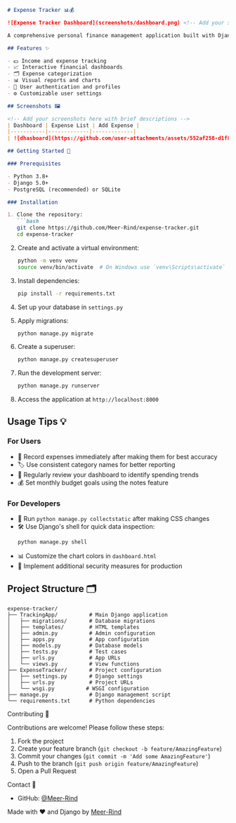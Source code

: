 
```markdown
# Expense Tracker 📊💰

![Expense Tracker Dashboard](screenshots/dashboard.png) <!-- Add your screenshot here -->

A comprehensive personal finance management application built with Django that helps users track income, expenses, and analyze spending patterns.

## Features ✨

- 💵 Income and expense tracking
- 📈 Interactive financial dashboards
- 🗂️ Expense categorization
- 📊 Visual reports and charts
- 🔐 User authentication and profiles
- ⚙️ Customizable user settings

## Screenshots 🖼️

<!-- Add your screenshots here with brief descriptions -->
| Dashboard | Expense List | Add Expense |
|-----------|-------------|-------------|
| ![dhasboard](https://github.com/user-attachments/assets/552af258-d1f8-47ea-bcbd-89436345b360) | ![expenselsit](https://github.com/user-attachments/assets/41f1914e-431f-45b7-b940-d9320f557836) | ![add_new expesne](https://github.com/user-attachments/assets/17a0daf6-cf9f-41c2-a3b5-13adf54f08ca) |

## Getting Started 🚀

### Prerequisites

- Python 3.8+
- Django 5.0+
- PostgreSQL (recommended) or SQLite

### Installation

1. Clone the repository:
   ```bash
   git clone https://github.com/Meer-Rind/expense-tracker.git
   cd expense-tracker
   ```

2. Create and activate a virtual environment:
   ```bash
   python -m venv venv
   source venv/bin/activate  # On Windows use `venv\Scripts\activate`
   ```

3. Install dependencies:
   ```bash
   pip install -r requirements.txt
   ```

4. Set up your database in `settings.py`

5. Apply migrations:
   ```bash
   python manage.py migrate
   ```

6. Create a superuser:
   ```bash
   python manage.py createsuperuser
   ```

7. Run the development server:
   ```bash
   python manage.py runserver
   ```

8. Access the application at `http://localhost:8000`

## Usage Tips 💡

### For Users
- 📅 Record expenses immediately after making them for best accuracy
- 🏷️ Use consistent category names for better reporting
- 🔄 Regularly review your dashboard to identify spending trends
- 💰 Set monthly budget goals using the notes feature

### For Developers
- 🔄 Run `python manage.py collectstatic` after making CSS changes
- 🛠️ Use Django's shell for quick data inspection:
  ```bash
  python manage.py shell
  ```
- 📊 Customize the chart colors in `dashboard.html`
- 🔐 Implement additional security measures for production

## Project Structure 🗂️

```
expense-tracker/
├── TrackingApp/          # Main Django application
│   ├── migrations/       # Database migrations
│   ├── templates/        # HTML templates
│   ├── admin.py          # Admin configuration
│   ├── apps.py           # App configuration
│   ├── models.py         # Database models
│   ├── tests.py          # Test cases
│   ├── urls.py           # App URLs
│   └── views.py          # View functions
├── ExpenseTracker/       # Project configuration
│   ├── settings.py       # Django settings
│   ├── urls.py           # Project URLs
│   └── wsgi.py          # WSGI configuration
├── manage.py             # Django management script
└── requirements.txt      # Python dependencies
```

 Contributing 🤝

Contributions are welcome! Please follow these steps:

1. Fork the project
2. Create your feature branch (`git checkout -b feature/AmazingFeature`)
3. Commit your changes (`git commit -m 'Add some AmazingFeature'`)
4. Push to the branch (`git push origin feature/AmazingFeature`)
5. Open a Pull Request


 Contact 📧

- GitHub: [@Meer-Rind](https://github.com/Meer-Rind)


Made with ❤️ and Django by [Meer-Rind](https://github.com/Meer-Rind)

